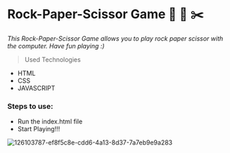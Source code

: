 # Rock-Paper-Scissor Game 🗿 📜 ✂️


*This Rock-Paper-Scissor Game allows you to play rock paper scissor with the computer. Have fun playing :)*

> Used Technologies
- HTML
- CSS
- JAVASCRIPT


### Steps to use: 

- Run the index.html file
- Start Playing!!!


![126103787-ef8f5c8e-cdd6-4a13-8d37-7a7eb9e9a283](https://github.com/abhilasgithub/Rock-paper-scissor/assets/147062011/8a62a2a5-5354-4c77-a57d-14b6bdc408f5)
